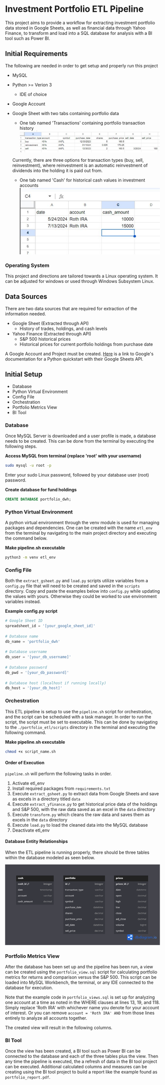 # Investment Portfolio ETL Pipeline 
This project aims to provide a workflow for extracting investment portfolio data stored in Google Sheets, as well 
as financial data through Yahoo Finance, to transform and load into a SQL database for analysis with a BI tool 
such as Power BI.

## Initial Requirements
The following are needed in order to get setup and properly run this project
* MySQL
* Python >= Verion 3
  * IDE of choice
* Google Account
* Google Sheet with two tabs containing portfolio data
  * One tab named 'Transactions' containing portfolio transaction history
  ![image](images/portfolio_data_example.JPG)
  
  Currently, there are three options for transaction types (buy, sell, reinvestment), where reinvestment is an 
  automatic reinvestment of dividends into the holding it is paid out from.

  * One tab named 'Cash' for historical cash values in investment accounts
  ![image](images/cash_gSheet_example.JPG)

### Operating System
This project and directions are tailored towards a Linux operating system. It can be adjusted for windows or 
used through Windows Subsystem Linux.

## Data Sources
There are two data sources that are required for extraction of the information needed.
* Google Sheet (Extracted through API)
  * History of trades, holdings, and cash levels
* Yahoo Finance (Extracted through API)
  * S&P 500 historical prices
  * Historical prices for current portfolio holdings from purchase date

A Google Account and Project must be created. [Here](https://developers.google.com/sheets/api/quickstart/python) is a link to 
Google's documentation for a Python quickstart with their Google Sheets API.

## Initial Setup

* Database
* Python Virtual Environment
* Config File
* Orchestration
* Portfolio Metrics View
* BI Tool

### Database
Once MySQL Server is downloaded and a user profile is made, a database needs to be created. This can be done from the terminal 
by executing the following steps.

**Access MySQL from terminal (replace 'root' with your username)**
``` bash
sudo mysql -u root -p
```
Enter your sudo Linux password, followed by your database user (root) password.

**Create database for fund holdings**
``` sql
CREATE DATABASE portfolio_dwh;
```

### Python Virtual Environment
A python virtual environment through the venv module is used for managing packages and dependencies.
One can be created with the name `etl_env` from the terminal by navigating to the main project directory 
and executing the command below.

**Make pipeline.sh executable**
``` bash
python3 -m venv etl_env
```

### Config File
Both the `extract_gsheet.py` and `load.py` scripts utilize variables from a `config.py` file that will need to 
be created and saved in the `scripts` directory. Copy and paste the examples below into `config.py` while 
updating the values with yours. Otherwise they could be worked to use environment variables instead.

**Example config.py script**
``` python
# Google Sheet ID
spreadsheet_id = '[your_google_sheet_id]'

# Database name
db_name = 'portfolio_dwh'

# Database username
db_user = '[your_db_username]'

# Database password
db_pwd = '[your_db_password]'

# Database host (localhost if running locally)
db_host = '[your_db_host]'
```

### Orchestration
This ETL pipeline is setup to use the `pipeline.sh` script for orchestration, and the script can 
be scheduled with a task manager. In order to run the script, the script must be set to executable. This 
can be done by navigating to the `./portfolio_etl/scripts` directory in the terminal and executing the 
following command.

**Make pipeline.sh executable**
``` bash
chmod +x script_name.sh
```

#### Order of Execution
`pipeline.sh` will perform the following tasks in order.

1. Activate etl_env
2. Install required packages from `requirements.txt`
3. Execute `extract_gsheet.py` to extract data from Google Sheets and save as excels in a directory 
titled `data`
4. Execute `extract_yfinance.py` to get historical price data of the holdings and S&P 500, with the 
raw data saved as an excel in the `data` directory
5. Execute `transform.py` which cleans the raw data and saves them as excels in the `data` directory
6. Execute `load.py` to load the cleaned data into the MySQL database
7. Deactivate etl_env

#### Database Entity Relationships
When the ETL pipeline is running properly, there should be three tables within the database modeled as
seen below.

![image](images/ER_Portfolio_DWH.png)

### Portfolio Metrics View
After the database has been set up and the pipeline has been run, a view can be created using the 
`portfolio_view.sql` script for calculating portfolio metrics for returns and comparison versus 
the S&P 500. This script can be loaded into MySQL Workbench, the terminal, or any IDE connected 
to the database for execution.

Note that the example code in `portfolio_views.sql` is set up for analyzing one account at a time 
as noted in the WHERE clauses at lines 13, 19, and 118. Simply replace 'Roth IRA' with whichever 
name you denote for your account of interest. Or you can remove `account = 'Roth IRA' AND` from 
those lines entirely to analyze all accounts together.

The created view will result in the following columns.

### BI Tool
Once the view has been created, a BI tool such as Power BI can be connected to the database and 
each of the three tables plus the view. Then any time the pipeline is executed, the a refresh of 
data in the BI tool project can be executed. Additional calculated columns and measures can be 
creating using the BI tool project to build a report like the example found as `portfolio_report.pdf`.